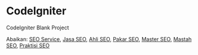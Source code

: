 # CodeIgniter
CodeIgniter Blank Project

Abaikan: <a href="https://seo.renaldirey.id/">SEO Service</a>, <a href="https://seo.renaldirey.id/">Jasa SEO</a>, <a href='https://renaldirey.id/ahli-dan-pakar-seo-indonesia/' title='Ahli SEO'>Ahli SEO</a>, <a href='https://renaldirey.id/ahli-dan-pakar-seo-indonesia/' title='Pakar SEO'>Pakar SEO</a>, <a href='https://renaldirey.id/ahli-dan-pakar-seo-indonesia/' title='Master SEO'>Master SEO</a>, <a href='https://renaldirey.id/ahli-dan-pakar-seo-indonesia/' title='Mastah SEO'>Mastah SEO</a>, <a href='https://renaldirey.id/ahli-dan-pakar-seo-indonesia/' title='Praktisi SEO'>Praktisi SEO</a>